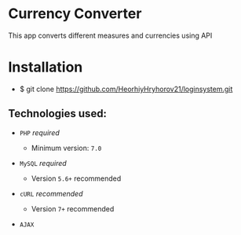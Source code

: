 # Currency Converter
This app converts different measures and currencies using API

# Installation
- $ git clone https://github.com/HeorhiyHryhorov21/loginsystem.git

Technologies used:
------------------

- `PHP` *_required_*
	- Minimum version: `7.0`

- `MySQL` *_required_*
	- Version `5.6+` recommended
	
- `cURL` _recommended_
	- Version `7+` recommended
- `AJAX`	
